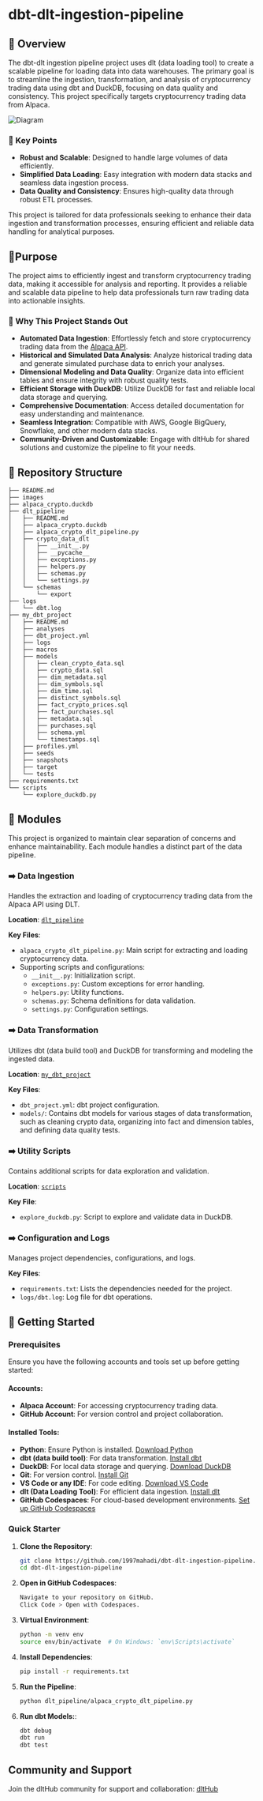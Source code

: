 # dbt-dlt-ingestion-pipeline

## 📍 Overview

The dbt-dlt ingestion pipeline project uses dlt (data loading tool) to create a scalable pipeline for loading data into data warehouses. The primary goal is to streamline the ingestion, transformation, and analysis of cryptocurrency trading data using dbt and DuckDB, focusing on data quality and consistency. This project specifically targets cryptocurrency trading data from Alpaca.



![Diagram](images/diagram5.png)

### 🔑 Key Points

- **Robust and Scalable**: Designed to handle large volumes of data efficiently.
- **Simplified Data Loading**: Easy integration with modern data stacks and seamless data ingestion process.
- **Data Quality and Consistency**: Ensures high-quality data through robust ETL processes.

This project is tailored for data professionals seeking to enhance their data ingestion and transformation processes, ensuring efficient and reliable data handling for analytical purposes.


## 🎯Purpose

The project aims to efficiently ingest and transform cryptocurrency trading data, making it accessible for analysis and reporting. It provides a reliable and scalable data pipeline to help data professionals turn raw trading data into actionable insights.


### 🌟 Why This Project Stands Out

- **Automated Data Ingestion**: Effortlessly fetch and store cryptocurrency trading data from the [Alpaca API](https://alpaca.markets/docs/api-documentation/).
- **Historical and Simulated Data Analysis**: Analyze historical trading data and generate simulated purchase data to enrich your analyses.
- **Dimensional Modeling and Data Quality**: Organize data into efficient tables and ensure integrity with robust quality tests.
- **Efficient Storage with DuckDB**: Utilize DuckDB for fast and reliable local data storage and querying.
- **Comprehensive Documentation**: Access detailed documentation for easy understanding and maintenance.
- **Seamless Integration**: Compatible with AWS, Google BigQuery, Snowflake, and other modern data stacks.
- **Community-Driven and Customizable**: Engage with dltHub for shared solutions and customize the pipeline to fit your needs.



## 📂 Repository Structure

```plaintext
├── README.md
├── images
├── alpaca_crypto.duckdb
├── dlt_pipeline
│   ├── README.md
│   ├── alpaca_crypto.duckdb
│   ├── alpaca_crypto_dlt_pipeline.py
│   ├── crypto_data_dlt
│   │   ├── __init__.py
│   │   ├── __pycache__
│   │   ├── exceptions.py
│   │   ├── helpers.py
│   │   ├── schemas.py
│   │   └── settings.py
│   └── schemas
│       └── export
├── logs
│   └── dbt.log
├── my_dbt_project
│   ├── README.md
│   ├── analyses
│   ├── dbt_project.yml
│   ├── logs
│   ├── macros
│   ├── models
│   │   ├── clean_crypto_data.sql
│   │   ├── crypto_data.sql
│   │   ├── dim_metadata.sql
│   │   ├── dim_symbols.sql
│   │   ├── dim_time.sql
│   │   ├── distinct_symbols.sql
│   │   ├── fact_crypto_prices.sql
│   │   ├── fact_purchases.sql
│   │   ├── metadata.sql
│   │   ├── purchases.sql
│   │   ├── schema.yml
│   │   └── timestamps.sql
│   ├── profiles.yml
│   ├── seeds
│   ├── snapshots
│   ├── target
│   └── tests
├── requirements.txt
└── scripts
    └── explore_duckdb.py

```


## 🧩 Modules

This project is organized to maintain clear separation of concerns and enhance maintainability. Each module handles a distinct part of the data pipeline.

### ➡️ Data Ingestion

Handles the extraction and loading of cryptocurrency trading data from the Alpaca API using DLT.

**Location**: [`dlt_pipeline`](dlt_pipeline)

**Key Files**:

- `alpaca_crypto_dlt_pipeline.py`: Main script for extracting and loading cryptocurrency data.
- Supporting scripts and configurations:
  - `__init__.py`: Initialization script.
  - `exceptions.py`: Custom exceptions for error handling.
  - `helpers.py`: Utility functions.
  - `schemas.py`: Schema definitions for data validation.
  - `settings.py`: Configuration settings.

### ➡️ Data Transformation

Utilizes dbt (data build tool) and DuckDB for transforming and modeling the ingested data.

**Location**:  [`my_dbt_project`](my_dbt_project)

**Key Files**:

- `dbt_project.yml`: dbt project configuration.
- `models/`: Contains dbt models for various stages of data transformation, such as cleaning crypto data, organizing into fact and dimension tables, and defining data quality tests.

### ➡️ Utility Scripts

Contains additional scripts for data exploration and validation.

**Location**: [`scripts`](scripts)

**Key File**:

- `explore_duckdb.py`: Script to explore and validate data in DuckDB.

### ➡️ Configuration and Logs

Manages project dependencies, configurations, and logs.

**Key Files**:

- `requirements.txt`: Lists the dependencies needed for the project.
- `logs/dbt.log`: Log file for dbt operations.


 ## 🚀 Getting Started

### Prerequisites

Ensure you have the following accounts and tools set up before getting started:

#### Accounts:

- **Alpaca Account**: For accessing cryptocurrency trading data.
- **GitHub Account**: For version control and project collaboration.

#### Installed Tools:

- **Python**: Ensure Python is installed. [Download Python](https://www.python.org/downloads/)
- **dbt (data build tool)**: For data transformation. [Install dbt](https://docs.getdbt.com/docs/installation)
- **DuckDB**: For local data storage and querying. [Download DuckDB](https://duckdb.org/docs/installation)
- **Git**: For version control. [Install Git](https://git-scm.com/book/en/v2/Getting-Started-Installing-Git)
- **VS Code or any IDE**: For code editing. [Download VS Code](https://code.visualstudio.com/)
- **dlt (Data Loading Tool)**: For efficient data ingestion. [Install dlt](https://github.com/dlt-hub/dlt)
- **GitHub Codespaces**: For cloud-based development environments. [Set up GitHub Codespaces](https://github.com/features/codespaces)

### Quick Starter

1. **Clone the Repository**:
   ```sh
   git clone https://github.com/1997mahadi/dbt-dlt-ingestion-pipeline.git
   cd dbt-dlt-ingestion-pipeline
   
2. **Open in GitHub Codespaces**:
   ```sh
   Navigate to your repository on GitHub.
   Click Code > Open with Codespaces.
   
3. **Virtual Environment**:
    ```sh
   python -m venv env
   source env/bin/activate  # On Windows: `env\Scripts\activate`
4. **Install Dependencies**:
   ```sh
   pip install -r requirements.txt
5. **Run the Pipeline**:
    ```sh
    python dlt_pipeline/alpaca_crypto_dlt_pipeline.py
    
6. **Run dbt Models:**:
    ```sh
   dbt debug
   dbt run
   dbt test


## Community and Support

Join the dltHub community for support and collaboration: [dltHub](https://dlthub.com)
